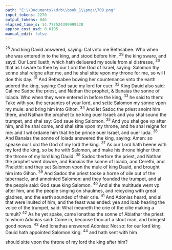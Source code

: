 ```yaml
---
path: "E:\\Documents\\drb\\book_1\\png\\709.png"
input_tokens: 2270
output_tokens: 846
elapsed_time_s: 14.777524399999528
approx_cost_usd: 0.0195
manual_edit: false
---
```

<sup>28</sup> And king David answered, saying: Cal vnto me Bethsabee. Who when she was entered in to the king, and stood before him, <sup>29</sup> the king sware, and sayd: Our Lord liueth, which hath deliuered my soule from al distresse, <sup>30</sup> that as I sware to thee by our Lord the God of Israel, saying: Salomon thy sonne shal reigne after me, and he shal sitte vpon my throne for me, so wil I doe this day. <sup>31</sup> And Bethsabee bowing her countenance vnto the earth adored the king, saying: God saue my lord for euer. <sup>32</sup> King Dauid also said: Cal me Sadoc the priest, and Nathan the prophet, & Banaias the sonne of Ioiada. Who when they were entered in before the king, <sup>33</sup> he said to them: Take with you the seruantes of your lord, and sette Salomon my sonne vpon my mule: and bring him into Gihon. <sup>34</sup> And let Sadoc the priest anoint him there, and Nathan the prophet to be king ouer Israel: and you shal sound the trumpet, and shal say: God saue king Salomon. <sup>35</sup> And you shal goe vp after him, and he shal come, and shal sitte vpon my throne, and he shal reigne for me: and I wil ordaine him that he be prince ouer Israel, and ouer Iuda. <sup>36</sup> And Banaias the sonne of Ioiada answered the king, saying: Amen: so speake our Lord the God of my lord the king. <sup>37</sup> As our Lord hath beene with my lord the king, so be he with Salomon, and make his throne higher then the throne of my lord king Dauid. <sup>38</sup> Sadoc therfore the priest, and Nathan the prophet went downe, and Banaias the sonne of Ioiada, and Cerethi, and Phelethi: and they set Salomon vpon the mule of king Dauid, and brought him into Gihon. <sup>39</sup> And Sadoc the priest tooke a horne of oile out of the tabernacle, and annointed Salomon: and they founded the trumpet, and al the people said: God saue king Salomon. <sup>40</sup> And al the multitude went vp after him, and the people singing on shaulmes, and reioycing with great gladnes, and the earth sounded of their crie. <sup>41</sup> And Adonias heard, and al that were inuited of him, and the feast was ended: yea and Ioab hearing the voice of the trumpet, said: What meaneth the crie of the citie making a tumult? <sup>42</sup> As he yet spake, came Ionathas the sonne of Abiathar the priest: to whom Adonias said: Come in, because thou art a stout man, and bringest good newes. <sup>43</sup> And Ionathas answered Adonias: Not so: for our lord king Dauid hath appointed Salomon king. <sup>44</sup> and hath sent with him

[^1]: Dauid:

<aside>should sitte vpon the throne of my lord the king after him?</aside>